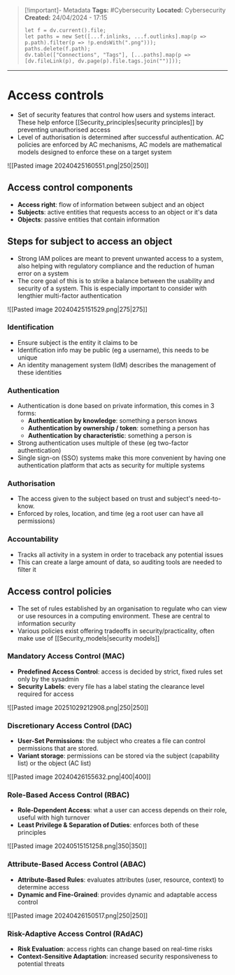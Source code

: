 > [!important]- Metadata
> **Tags:** #Cybersecurity 
> **Located:** Cybersecurity
> **Created:** 24/04/2024 - 17:15
> ```dataviewjs
> let f = dv.current().file;
> let paths = new Set([...f.inlinks, ...f.outlinks].map(p => p.path).filter(p => !p.endsWith(".png")));
> paths.delete(f.path);
> dv.table(["Connections", "Tags"], [...paths].map(p => [dv.fileLink(p), dv.page(p).file.tags.join("")]));
> ```

___
# Access controls
- Set of security features that control how users and systems interact. These help enforce [[Security_principles|security principles]] by preventing unauthorised access
- Level of authorisation is determined after successful authentication. AC policies are enforced by AC mechanisms, AC models are mathematical models designed to enforce these on a target system

![[Pasted image 20240425160551.png|250|250]]

## Access control components
- **Access right**: flow of information between subject and an object 
- **Subjects**: active entities that requests access to an object or it's data 
- **Objects**:  passive entities that contain information
## Steps for subject to access an object
- Strong IAM polices are meant to prevent unwanted access to a system, also helping with regulatory compliance and the reduction of human error on a system 
- The core goal of this is to strike a balance between the usability and security of a system. This is especially important to consider with lengthier multi-factor authentication

![[Pasted image 20240425151529.png|275|275]]

### Identification
- Ensure subject is the entity it claims to be 
- Identification info may be public (eg a username), this needs to be unique
- An identity management system (IdM) describes the management of these identities 
### Authentication
- Authentication is done based on private information, this comes in 3 forms:
	- **Authentication by knowledge**: something a person knows 
	- **Authentication by ownership / token**: something a person has 
	- **Authentication by characteristic**: something a person is
- Strong authentication uses multiple of these (eg two-factor authentication)
- Single sign-on (SSO) systems make this more convenient by having one authentication platform that acts as security for multiple systems 
### Authorisation
- The access given to the subject based on trust and subject's need-to-know.
- Enforced by roles, location, and time (eg a root user can have all permissions)
### Accountability
- Tracks all activity in a system in order to traceback any potential issues 
- This can create a large amount of data, so auditing tools are needed to filter it

## Access control policies
- The set of rules established by an organisation to regulate who can view or use resources in a computing environment. These are central to information security 
- Various policies exist offering tradeoffs in security/practicality, often make use of [[Security_models|security models]]
### Mandatory Access Control (MAC)
- **Predefined Access Control**: access is decided by strict, fixed rules set only by the sysadmin
- **Security Labels**: every file has a label stating the clearance level required for access

![[Pasted image 20251029212908.png|250|250]]
### Discretionary Access Control (DAC)
- **User-Set Permissions**: the subject who creates a file can control permissions that are stored. 
- **Variant storage**: permissions can be stored via the subject (capability list) or the object (AC list)

![[Pasted image 20240426155632.png|400|400]]
### Role-Based Access Control (RBAC)
- **Role-Dependent Access**: what a user can access depends on their role, useful with high turnover
- **Least Privilege & Separation of Duties**: enforces both of these principles 


![[Pasted image 20240515151258.png|350|350]]
### Attribute-Based Access Control (ABAC)
- **Attribute-Based Rules**: evaluates attributes (user, resource, context) to determine access
- **Dynamic and Fine-Grained**: provides dynamic and adaptable access control

![[Pasted image 20240426150517.png|250|250]]
### Risk-Adaptive Access Control (RAdAC)
- **Risk Evaluation**: access rights can change based on real-time risks 
- **Context-Sensitive Adaptation**: increased security responsiveness to potential threats
